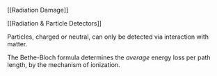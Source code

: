 [[Radiation Damage]]

[[Radiation & Particle Detectors]]

Particles, charged or neutral, can only be detected via interaction with matter.

The Bethe-Bloch formula determines the *average* energy loss per path length, by the mechanism of ionization.

